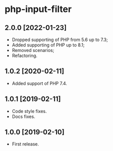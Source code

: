 php-input-filter
===

2.0.0 [2022-01-23]
---

- Dropped supporting of PHP from 5.6 up to 7.3;
- Added supporting of PHP up to 8.1;
- Removed scenarios;
- Refactoring.

1.0.2 [2020-02-11]
---

- Added support of PHP 7.4.

1.0.1 [2019-02-11]
---

- Code style fixes.
- Docs fixes.

1.0.0 [2019-02-10]
---

- First release.
